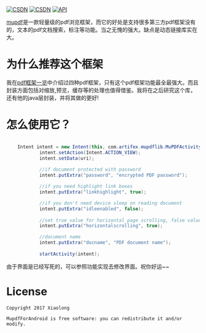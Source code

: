 [![CSDN](https://img.shields.io/badge/CSDN-@xiaolongonly-blue.svg?style=flat)](http://blog.csdn.net/guoxiaolongonly)
[![CSDN](https://img.shields.io/badge/PersonBlog-@xiaolongonly-blue.svg?style=flat)](http://xiaolongonly.cn/)
[![API](https://img.shields.io/badge/API-16%2B-green.svg?style=flat)](https://android-arsenal.com/api?level=16)


[mupdf](https://mupdf.com/)是一款轻量级的pdf浏览框架，而它的好处是支持很多第三方pdf框架没有的，文本的pdf文档搜索，标注等功能。当之无愧的强大。缺点是动态链接库实在大。


# 为什么推荐这个框架
我在[pdf框架一览](http://blog.csdn.net/guoxiaolongonly/article/details/76992138)中介绍过四种pdf框架，只有这个pdf框架功能最全最强大。而且封装方面包括对缩放,预览，缓存等的处理也值得借鉴。我将在之后研究这个库，还有他的java层封装，并将其做的更好!

# 怎么使用它？


```java

	Intent intent = new Intent(this, com.artifex.mupdflib.MuPDFActivity.class);
			intent.setAction(Intent.ACTION_VIEW);
			intent.setData(uri);
			
			//if document protected with password
			intent.putExtra("password", "encrypted PDF password");

			//if you need highlight link boxes
			intent.putExtra("linkhighlight", true);

			//if you don't need device sleep on reading document
			intent.putExtra("idleenabled", false);
			
			//set true value for horizontal page scrolling, false value for vertical page scrolling
			intent.putExtra("horizontalscrolling", true);

			//document name
			intent.putExtra("docname", "PDF document name");
			
			startActivity(intent);

```


由于界面是已经写死的，可以参照功能实现去修改界面。祝你好运~~ 



# License

```
Copyright 2017 Xiaolong 

MupdfForAndroid is free software: you can redistribute it and/or modify.

```
